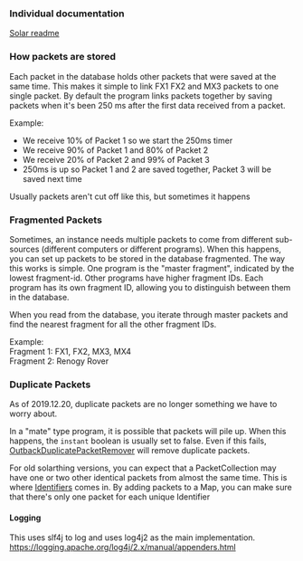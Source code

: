 ### Individual documentation
[Solar readme](solar/README.md)

### How packets are stored
Each packet in the database holds other packets that were saved at the same time. This makes
it simple to link FX1 FX2 and MX3 packets to one single packet. By default the program links packets together by saving
packets when it's been 250 ms after the first data received from a packet. 

Example:

* We receive 10% of Packet 1 so we start the 250ms timer
* We receive 90% of Packet 1 and 80% of Packet 2
* We receive 20% of Packet 2 and 99% of Packet 3
* 250ms is up so Packet 1 and 2 are saved together, Packet 3 will be saved next time

Usually packets aren't cut off like this, but sometimes it happens

### Fragmented Packets
Sometimes, an instance needs multiple packets to come from different sub-sources (different computers or different programs).
When this happens, you can set up packets to be stored in the database fragmented. The way this works is simple. One
program is the "master fragment", indicated by the lowest fragment-id. Other programs have higher fragment IDs. Each program
has its own fragment ID, allowing you to distinguish between them in the database.

When you read from the database, you iterate through master packets and find the nearest fragment for all the other
fragment IDs.

Example: <br/>
Fragment 1: FX1, FX2, MX3, MX4 <br/>
Fragment 2: Renogy Rover

### Duplicate Packets
As of 2019.12.20, duplicate packets are no longer something we have to worry about.

In a "mate" type program, it is possible that packets will pile up. When this happens, the `instant` boolean is usually set to false.
Even if this fails, [OutbackDuplicatePacketRemover](../../../core/src/main/java/me/retrodaredevil/solarthing/solar/outback/OutbackDuplicatePacketRemover.java) will
remove duplicate packets.

For old solarthing versions, you can expect that a PacketCollection may have one or two other identical packets from almost the same time. 
This is where [Identifiers](../../../core/src/main/java/me/retrodaredevil/solarthing/packets/identification/Identifier.java) comes in. By
adding packets to a Map, you can make sure that there's only one packet for each unique Identifier

#### Logging
This uses slf4j to log and uses log4j2 as the main implementation. https://logging.apache.org/log4j/2.x/manual/appenders.html
